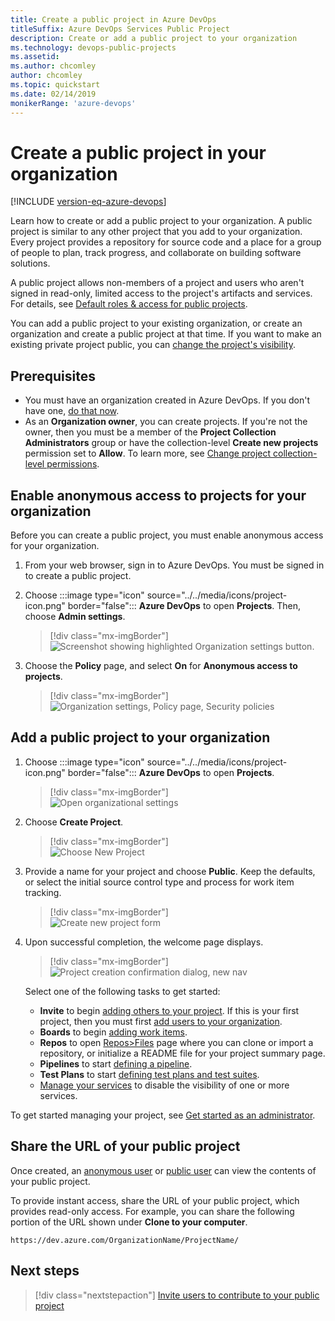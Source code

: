 ```yaml
---
title: Create a public project in Azure DevOps
titleSuffix: Azure DevOps Services Public Project  
description: Create or add a public project to your organization 
ms.technology: devops-public-projects
ms.assetid: 
ms.author: chcomley
author: chcomley
ms.topic: quickstart
ms.date: 02/14/2019
monikerRange: 'azure-devops'
---
```


# Create a public project in your organization

[!INCLUDE [version-eq-azure-devops](../../includes/version-eq-azure-devops.md)]  

Learn how to create or add a public project to your organization. A public project is similar to any other project that you add to your organization. Every project provides a repository for source code and a place for a group of people to plan, track progress, and collaborate on building software solutions.

A public project allows non-members of a project and users who aren't signed in read-only, limited access to the project's artifacts and services. For details, see [Default roles & access for public projects](default-roles-access-public.md).

You can add a public project to your existing organization, or create an organization and create a public project at that time. If you want to make an existing private project public, you can [change the project's visibility](make-project-public.md).

## Prerequisites

- You must have an organization created in Azure DevOps. If you don't have one, [do that now](../../user-guide/sign-up-invite-teammates.md).
- As an **Organization owner**, you can create projects. If you're not the owner, then you must be a member of the **Project Collection Administrators** group or have the collection-level **Create new projects** permission set to **Allow**. To learn more, see [Change project collection-level permissions](../security/change-organization-collection-level-permissions.md).

## Enable anonymous access to projects for your organization

Before you can create a public project, you must enable anonymous access for your organization.

1. From your web browser, sign in to Azure DevOps. You must be signed in to create a public project.
2. Choose :::image type="icon" source="../../media/icons/project-icon.png" border="false"::: **Azure DevOps** to open **Projects**. Then, choose **Admin settings**.

	> [!div class="mx-imgBorder"]  
	> ![Screenshot showing highlighted Organization settings button.](../../media/settings/open-admin-settings-vert.png)  

3. Choose the **Policy** page, and select **On** for **Anonymous access to projects**.

	> [!div class="mx-imgBorder"]  
	> ![Organization settings, Policy page, Security policies](media/create-public-project/org-policies-change-anon.png)

## Add a public project to your organization

1. Choose :::image type="icon" source="../../media/icons/project-icon.png" border="false"::: **Azure DevOps** to open **Projects**. 

	> [!div class="mx-imgBorder"]  
	> ![Open organizational settings](../../media/settings/open-projects-hub-vert-brn.png)  

2. Choose **Create Project**.

	> [!div class="mx-imgBorder"]  
	> ![Choose New Project](media/create-public-project/add-proj-vert-brn.png)  

3. Provide a name for your project and choose **Public**. Keep the defaults, or select the initial source control type and process for work item tracking.

	> [!div class="mx-imgBorder"]  
	> ![Create new project form](media/create-public-project/create-new-project-form-new-nav.png)

4. Upon successful completion, the welcome page displays.

	> [!div class="mx-imgBorder"]  
	> ![Project creation confirmation dialog, new nav](../projects/media/create-project/project-creation-complete-new-nav.png)

	Select one of the following tasks to get started:  
	- **Invite** to begin [adding others to your project](../security/add-users-team-project.md). If this is your first project, then you must first [add users to your organization](../accounts/add-organization-users.md).
	- **Boards** to begin [adding work items](../../boards/work-items/view-add-work-items.md).
	- **Repos** to open [Repos>Files](../../repos/git/clone.md) page where you can clone or import a repository, or initialize a README file for your project summary page.
	- **Pipelines** to start [defining a pipeline](../../pipelines/index.yml).
	- **Test Plans** to start [defining test plans and test suites](../../test/create-a-test-plan.md).
	- [Manage your services](../settings/set-services.md) to disable the visibility of one or more services.

To get started managing your project, see [Get started as an administrator](../../user-guide/project-admin-tutorial.md).

## Share the URL of your public project

Once created, an [anonymous user](glossary-public.md#anonymous-user) or [public user](glossary-public.md#public-user) can view the contents of your public project.

To provide instant access, share the URL of your public project, which provides read-only access. For example, you can share the following portion of the URL shown under **Clone to your computer**.  

`https://dev.azure.com/OrganizationName/ProjectName/`

## Next steps

> [!div class="nextstepaction"]
> [Invite users to contribute to your public project](invite-users-public.md)

